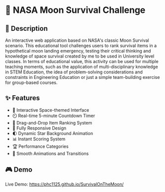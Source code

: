 # 🚀 NASA Moon Survival Challenge

## 📝 Description

An interactive web application based on NASA's classic Moon Survival scenario. This educational tool challenges users to rank survival items in a hypothetical moon landing emergency, testing their critical thinking and knowledge of space survival created by me to be used in University level classes. In terms of educational value, this activity can be used for multiple teaching moments, such as the application of multi-disciplinary knowledge in STEM Education, the idea of problem-solving considerations and constraints in Engineering Education or just a simple team-building exercise for group-based courses.

## ✨ Features

- 🌟 Interactive Space-themed Interface
- ⏲️ Real-time 5-minute Countdown Timer
- 🎯 Drag-and-Drop Item Ranking System
- 📱 Fully Responsive Design
- 🌓 Dynamic Star Background Animation
- 📊 Instant Scoring System
- 🏆 Performance Categories
- 💫 Smooth Animations and Transitions

## 🎮 Demo

Live Demo: https://phc1125.github.io/SurvivalOnTheMoon/

